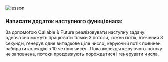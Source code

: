 ![lesson](https://img.shields.io/badge/hw__adv-13-green)

### Написати додаток наступного функціонала:

За допомогою Callable & Future реалізовувати наступну задачу: одночасно можуть працювати тільки 3 потоки, кожен потік,
втечений 3 секунди, генерує одне випадкове ціле число, керуючий потік повинен набирати колекцію з 10 четних чисел. Пока
колекція керуючого потоку не заповнена, потоки продовжують порождатися і генерувати числа.